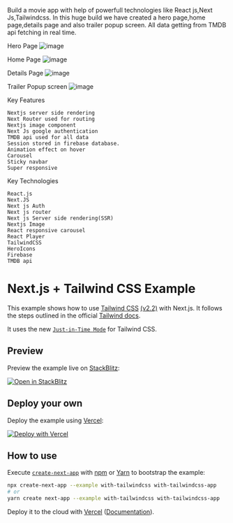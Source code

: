 Build a movie app with help of powerfull technologies like React js,Next Js,Tailwindcss.
In this huge build we have created a hero page,home page,details page and also trailer popup screen.
All data getting from TMDB api fetching in real time.

Hero Page
![image](https://user-images.githubusercontent.com/34640475/131494237-068ff509-38d9-45b0-a683-9330a016afed.png)

Home Page
![image](https://user-images.githubusercontent.com/34640475/131493840-a18b7dc5-d730-4219-854a-f6cb657cc199.png)

Details Page
![image](https://user-images.githubusercontent.com/34640475/131494000-e56f70a9-9d1b-4e2a-969b-0fc4ead1dad4.png)

Trailer Popup screen
![image](https://user-images.githubusercontent.com/34640475/131494107-62fac8cf-5846-4b8e-80ba-54f830e9bcfc.png)



Key Features


    Nextjs server side rendering
    Next Router used for routing
    Nextjs image component
    Next Js google authentication
    TMDB api used for all data
    Session stored in firebase database.
    Animation effect on hover
    Carousel
    Sticky navbar
    Super responsive
    
Key Technologies

    React.js
    Next.JS
    Next js Auth
    Next js router
    Next js Server side rendering(SSR)
    Nextjs Image
    React responsive carousel
    React Player
    TailwindCSS
    HeroIcons
    Firebase
    TMDB api

# Next.js + Tailwind CSS Example

This example shows how to use [Tailwind CSS](https://tailwindcss.com/) [(v2.2)](https://blog.tailwindcss.com/tailwindcss-2-2) with Next.js. It follows the steps outlined in the official [Tailwind docs](https://tailwindcss.com/docs/guides/nextjs).

It uses the new [`Just-in-Time Mode`](https://tailwindcss.com/docs/just-in-time-mode) for Tailwind CSS.

## Preview

Preview the example live on [StackBlitz](http://stackblitz.com/):

[![Open in StackBlitz](https://developer.stackblitz.com/img/open_in_stackblitz.svg)](https://stackblitz.com/github/vercel/next.js/tree/canary/examples/with-tailwindcss)

## Deploy your own

Deploy the example using [Vercel](https://vercel.com?utm_source=github&utm_medium=readme&utm_campaign=next-example):

[![Deploy with Vercel](https://vercel.com/button)](https://vercel.com/new/git/external?repository-url=https://github.com/vercel/next.js/tree/canary/examples/with-tailwindcss&project-name=with-tailwindcss&repository-name=with-tailwindcss)

## How to use

Execute [`create-next-app`](https://github.com/vercel/next.js/tree/canary/packages/create-next-app) with [npm](https://docs.npmjs.com/cli/init) or [Yarn](https://yarnpkg.com/lang/en/docs/cli/create/) to bootstrap the example:

```bash
npx create-next-app --example with-tailwindcss with-tailwindcss-app
# or
yarn create next-app --example with-tailwindcss with-tailwindcss-app
```

Deploy it to the cloud with [Vercel](https://vercel.com/new?utm_source=github&utm_medium=readme&utm_campaign=next-example) ([Documentation](https://nextjs.org/docs/deployment)).
